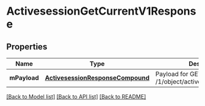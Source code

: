 # ActivesessionGetCurrentV1Response

## Properties
Name | Type | Description | Notes
------------ | ------------- | ------------- | -------------
**mPayload** | [**ActivesessionResponseCompound**](ActivesessionResponseCompound.md) | Payload for GET /1/object/activesession/getCurrent | 

[[Back to Model list]](../README.md#documentation-for-models) [[Back to API list]](../README.md#documentation-for-api-endpoints) [[Back to README]](../README.md)


